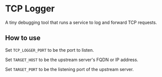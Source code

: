 # TCP Logger

A tiny debugging tool that runs a service to log and forward TCP requests.

## How to use
Set `TCP_LOGGER_PORT` to be the port to listen.

Set `TARGET_HOST` to be the upstream server's FQDN or IP address.

Set `TARGET_PORT` to be the listening port of the upstream server.
